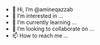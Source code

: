 - 👋 Hi, I’m @amineqazzab
- 👀 I’m interested in ...
- 🌱 I’m currently learning ...
- 💞️ I’m looking to collaborate on ...
- 📫 How to reach me ...

<!---
amineqazzab/amineqazzab is a ✨ special ✨ repository because its `README.md` (this file) appears on your GitHub profile.
You can click the Preview link to take a look at your changes.
--->
